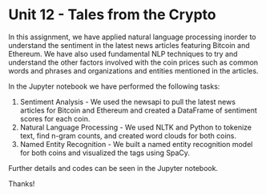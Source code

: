 # Unit 12 - Tales from the Crypto

In this assignment, we have applied natural language processing inorder to understand the sentiment in the latest news articles featuring Bitcoin and Ethereum. We have also used fundamental NLP techniques to try and understand the other factors involved with the coin prices such as common words and phrases and organizations and entities mentioned in the articles.

In the Jupyter notebook we have performed the following tasks:

1. Sentiment Analysis - We used the newsapi to pull the latest news articles for Bitcoin and Ethereum and created a DataFrame of sentiment scores for each coin.
2. Natural Language Processing - We used NLTK and Python to tokenize text, find n-gram counts, and created word clouds for both coins.
3. Named Entity Recognition - We built a named entity recognition model for both coins and visualized the tags using SpaCy.

Further details and codes can be seen in the Jupyter notebook.

Thanks!
